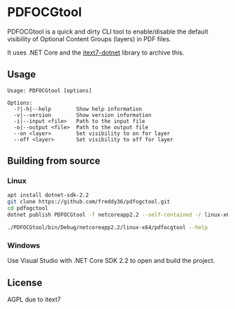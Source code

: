 # PDFOCGtool

PDFOCGtool is a quick and dirty CLI tool to enable/disable the default visibility of Optional Content Groups (layers) in PDF files.

It uses .NET Core and the [itext7-dotnet](https://github.com/itext/itext7-dotnet) library to archive this.

## Usage

```
Usage: PDFOCGtool [options]

Options:
  -?|-h|--help        Show help information
  -v|--version        Show version information
  -i|--input <file>   Path to the input file
  -o|--output <file>  Path to the output file
  --on <layer>        Set visibility to on for layer
  --off <layer>       Set visibility to off for layer
```

## Building from source

### Linux
```bash
apt install dotnet-sdk-2.2
git clone https://github.com/freddy36/pdfogctool.git
cd pdfogctool
dotnet publish PDFOCGtool -f netcoreapp2.2 --self-contained -r linux-x64 -c Debug

./PDFOCGtool/bin/Debug/netcoreapp2.2/linux-x64/pdfocgtool --help
```

### Windows
Use Visual Studio with .NET Core SDK 2.2 to open and build the project.

## License 
AGPL due to itext7
